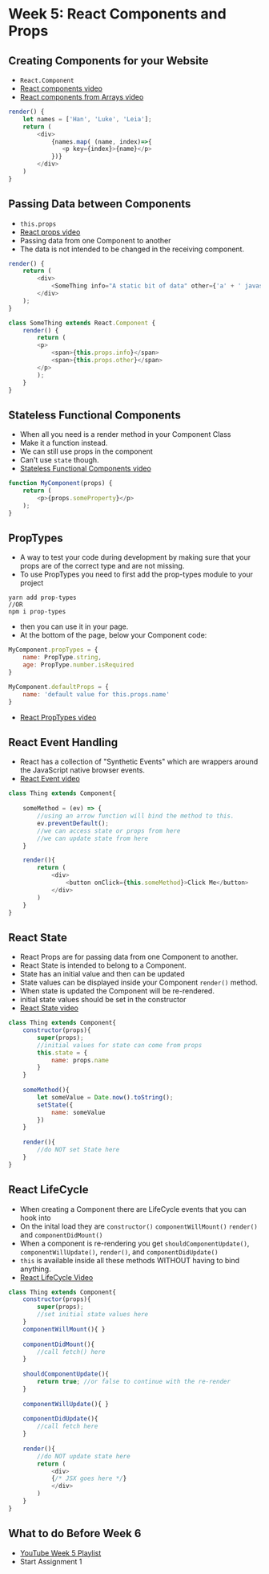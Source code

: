 # Week 5: React Components and Props

## Creating Components for your Website

- `React.Component`
- [React components video](https://www.youtube.com/watch?v=W08trP5ZkmY)
- [React components from Arrays video](https://www.youtube.com/watch?v=Nzy5Qv-XQQQ)

```javascript
render() {
    let names = ['Han', 'Luke', 'Leia'];
    return (
        <div>
            {names.map( (name, index)=>{
               <p key={index}>{name}</p>
            })}
        </div>
    )
}
```

## Passing Data between Components

- `this.props`
- [React props video](https://www.youtube.com/watch?v=-yRDaVFsvvQ)
- Passing data from one Component to another
- The data is not intended to be changed in the receiving component.

```javascript
render() {
    return (
        <div>
            <SomeThing info="A static bit of data" other={'a' + ' javascript ' + 'expression'} />
        </div>
    );
}
```

```javascript
class SomeThing extends React.Component {
    render() {
        return (
        <p>
            <span>{this.props.info}</span>
            <span>{this.props.other}</span>
        </p>
        );
    }
}
```

## Stateless Functional Components

- When all you need is a render method in your Component Class
- Make it a function instead.
- We can still use props in the component
- Can't use `state` though.
- [Stateless Functional Components video](https://www.youtube.com/watch?v=o6i48RUmCvo)

```javascript
function MyComponent(props) {
    return (
        <p>{props.someProperty}</p>
    );
}
```

## PropTypes

- A way to test your code during development by making sure that your props are of the correct type and are not missing.
- To use PropTypes you need to first add the prop-types module to your project
```
yarn add prop-types
//OR
npm i prop-types
```
- then you can use it in your page.
- At the bottom of the page, below your Component code:

```javascript
MyComponent.propTypes = { 
    name: PropType.string,
    age: PropType.number.isRequired
}

MyComponent.defaultProps = { 
    name: 'default value for this.props.name'
}
```

- [React PropTypes video](https://www.youtube.com/watch?v=rMDzV07ylTg)


## React Event Handling

- React has a collection of "Synthetic Events" which are wrappers around the JavaScript native browser events.
- [React Event video](https://www.youtube.com/watch?v=kdxB1JfTaZ4)

```javascript
class Thing extends Component{
    
    someMethod = (ev) => {
        //using an arrow function will bind the method to this.
        ev.preventDefault();
        //we can access state or props from here
        //we can update state from here
    }

    render(){
        return (
            <div>
                <button onClick={this.someMethod}>Click Me</button>
            </div>
        )
    }
}
```

## React State

- React Props are for passing data from one Component to another.
- React State is intended to belong to a Component.
- State has an initial value and then can be updated
- State values can be displayed inside your Component `render()` method.
- When state is updated the Component will be re-rendered.
- initial state values should be set in the constructor
- [React State video](https://www.youtube.com/watch?v=V8nfBvDiEA4)

```javascript
class Thing extends Component{
    constructor(props){
        super(props);
        //initial values for state can come from props
        this.state = {
            name: props.name
        }
    }
    
    someMethod(){
        let someValue = Date.now().toString();
        setState({
            name: someValue
        })
    }
    
    render(){
        //do NOT set State here
    }
}

```

## React LifeCycle

- When creating a Component there are LifeCycle events that you can hook into
- On the inital load they are `constructor()` `componentWillMount()` `render()` and `componentDidMount()`
- When a component is re-rendering you get `shouldComponentUpdate()`, `componentWillUpdate()`, `render()`, and `componentDidUpdate()`
- `this` is available inside all these methods WITHOUT having to bind anything.
- [React LifeCycle Video](https://www.youtube.com/watch?v=JYQdJWB8u5I)

```javascript
class Thing extends Component{
    constructor(props){
        super(props);
        //set initial state values here
    }
    componentWillMount(){ }
                              
    componentDidMount(){ 
        //call fetch() here
    }
                              
    shouldComponentUpdate(){ 
        return true; //or false to continue with the re-render
    }
                              
    componentWillUpdate(){ }
                              
    componentDidUpdate(){ 
        //call fetch here
    }
                              
    render(){
        //do NOT update state here
        return (
            <div>
            {/* JSX goes here */}
            </div>
        )
    }
}
```



## What to do Before Week 6

- [YouTube Week 5 Playlist](https://www.youtube.com/playlist?list=PLyuRouwmQCjkUjgXkd-GHwsZdqtJYsahS)
- Start Assignment 1
